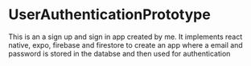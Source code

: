 # UserAuthenticationPrototype
This is an a sign up and sign in app created by me. It implements react native, expo, firebase and firestore to create an app where a email and password is stored in the databse and then used for authentication
